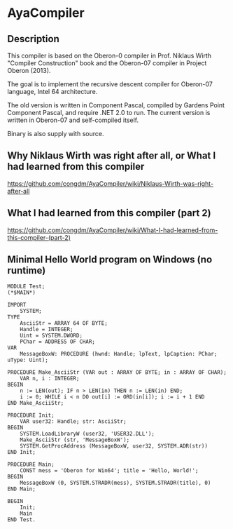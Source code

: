 # AyaCompiler

## Description

This compiler is based on the Oberon-0 compiler in Prof. Niklaus Wirth "Compiler Construction" book and the Oberon-07 compiler in Project Oberon (2013).

The goal is to implement the recursive descent compiler for Oberon-07 language, Intel 64 architecture.

The old version is written in Component Pascal, compiled by Gardens Point Component Pascal, and require .NET 2.0 to run. The current version is written in Oberon-07 and self-compiled itself.

Binary is also supply with source.

## Why Niklaus Wirth was right after all, or What I had learned from this compiler

https://github.com/congdm/AyaCompiler/wiki/Niklaus-Wirth-was-right-after-all

## What I had learned from this compiler (part 2)

https://github.com/congdm/AyaCompiler/wiki/What-I-had-learned-from-this-compiler-(part-2)

## Minimal Hello World program on Windows (no runtime)

```oberon
MODULE Test;
(*$MAIN*)

IMPORT
	SYSTEM;
TYPE
	AsciiStr = ARRAY 64 OF BYTE;
	Handle = INTEGER;
	Uint = SYSTEM.DWORD;
	PChar = ADDRESS OF CHAR;
VAR
	MessageBoxW: PROCEDURE (hwnd: Handle; lpText, lpCaption: PChar; uType: Uint);
	
PROCEDURE Make_AsciiStr (VAR out : ARRAY OF BYTE; in : ARRAY OF CHAR);
	VAR n, i : INTEGER;
BEGIN
	n := LEN(out); IF n > LEN(in) THEN n := LEN(in) END;
	i := 0; WHILE i < n DO out[i] := ORD(in[i]); i := i + 1 END
END Make_AsciiStr;

PROCEDURE Init;
	VAR user32: Handle; str: AsciiStr; 
BEGIN
	SYSTEM.LoadLibraryW (user32, 'USER32.DLL');
	Make_AsciiStr (str, 'MessageBoxW');
	SYSTEM.GetProcAddress (MessageBoxW, user32, SYSTEM.ADR(str))
END Init;

PROCEDURE Main;
	CONST mess = 'Oberon for Win64'; title = 'Hello, World!';
BEGIN
	MessageBoxW (0, SYSTEM.STRADR(mess), SYSTEM.STRADR(title), 0)
END Main;
	
BEGIN
	Init;
	Main
END Test.
```


